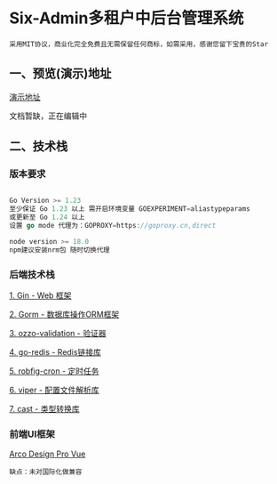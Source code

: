 # Six-Admin多租户中后台管理系统

```
采用MIT协议，商业化完全免费且无需保留任何商标，如需采用，感谢您留下宝贵的Star
```


## 一、预览(演示)地址

[演示地址](https://dl.sorks.cn/admin)

文档暂缺，正在编辑中

## 二、技术栈

### 版本要求

``` go

Go Version >= 1.23
至少保证 Go 1.23 以上 需开启环境变量 GOEXPERIMENT=aliastypeparams
或更新至 Go 1.24 以上
设置 go mode 代理为：GOPROXY=https://goproxy.cn,direct

node version >= 18.0
npm建议安装nrm包 随时切换代理

```

### 后端技术栈
[1. Gin - Web 框架](https://gin-gonic.com/zh-cn/docs/)

[2. Gorm - 数据库操作ORM框架](https://gorm.io/zh_CN/docs/)

[3. ozzo-validation - 验证器](https://github.com/go-ozzo/ozzo-validation)

[4. go-redis - Redis链接库](https://github.com/redis/go-redis/v9)

[5. robfig-cron - 定时任务](https://github.com/robfig/cron/v3)

[6. viper - 配置文件解析库](https://github.com/spf13/viper)

[7. cast - 类型转换库](https://github.com/spf13/cast)

### 前端UI框架
[Arco Design Pro Vue](https://arco.design/vue/docs/pro/start)


```
缺点：未对国际化做兼容
```


